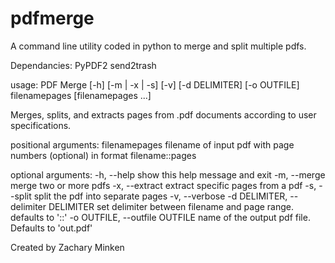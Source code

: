 # pdfmerge
A command line utility coded in python to merge and split multiple pdfs.

Dependancies: 
    PyPDF2
    send2trash

usage: PDF Merge [-h] [-m | -x | -s] [-v] [-d DELIMITER] [-o OUTFILE]
                 filenamepages [filenamepages ...]

Merges, splits, and extracts pages from .pdf documents according to user specifications.


positional arguments:
  filenamepages         filename of input pdf with page numbers (optional) in
                        format filename::pages

optional arguments:
  -h, --help            show this help message and exit
  -m, --merge           merge two or more pdfs
  -x, --extract         extract specific pages from a pdf
  -s, --split           split the pdf into separate pages
  -v, --verbose
  -d DELIMITER, --delimiter DELIMITER
                        set delimiter between filename and page range.
                        defaults to '::'
  -o OUTFILE, --outfile OUTFILE
                        name of the output pdf file. Defaults to 'out.pdf'

Created by Zachary Minken
